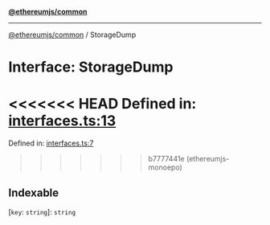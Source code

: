 [**@ethereumjs/common**](../README.md)

***

[@ethereumjs/common](../README.md) / StorageDump

# Interface: StorageDump

<<<<<<< HEAD
Defined in: [interfaces.ts:13](https://github.com/ethereumjs/ethereumjs-monorepo/blob/master/packages/common/src/interfaces.ts#L13)
=======
Defined in: [interfaces.ts:7](https://github.com/Dargon789/ethereumjs-monorepo/blob/master/packages/common/src/interfaces.ts#L7)
>>>>>>> b7777441e (ethereumjs-monoepo)

## Indexable

\[`key`: `string`\]: `string`
